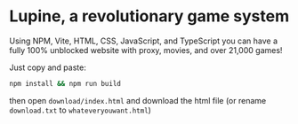 # Lupine, a revolutionary game system

Using NPM, Vite, HTML, CSS, JavaScript, and TypeScript you can have a fully 100% unblocked website with proxy, movies, and over 21,000 games!

Just copy and paste:

```bash
npm install && npm run build
```

then open `download/index.html` and download the html file (or rename `download.txt` to `whateveryouwant.html`)